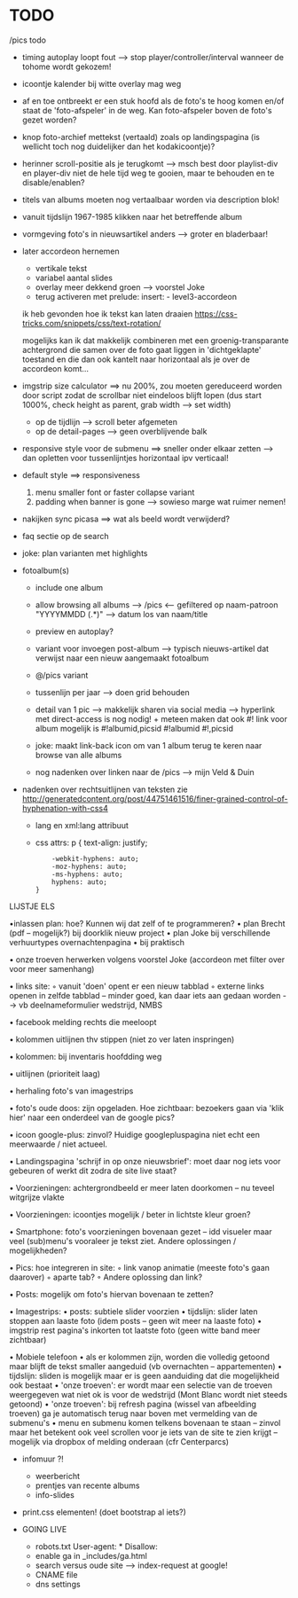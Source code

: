 TODO
====

/pics todo

- timing autoplay loopt fout --> stop player/controller/interval wanneer de tohome wordt gekozem!
- icoontje kalender bij witte overlay mag weg
- af en toe ontbreekt er een stuk hoofd als de foto's te hoog komen en/of staat de 'foto-afspeler' in de weg. Kan foto-afspeler boven de foto's gezet worden? 
- knop foto-archief mettekst (vertaald) zoals op landingspagina (is wellicht toch nog duidelijker dan het kodakicoontje)?
- herinner scroll-positie als je terugkomt --> msch best door playlist-div en player-div niet de hele tijd weg te gooien, maar te behouden en te disable/enablen?
- titels van albums moeten nog vertaalbaar worden via description blok!
- vanuit tijdslijn 1967-1985 klikken naar het betreffende album



- vormgeving foto's in nieuwsartikel anders -->  groter en bladerbaar!

- later accordeon hernemen
    - vertikale tekst
    - variabel aantal slides
    - overlay meer dekkend groen --> voorstel Joke
    - terug activeren met prelude: 
        insert:
            - level3-accordeon
            
    ik heb gevonden hoe ik tekst kan laten draaien
    https://css-tricks.com/snippets/css/text-rotation/

    mogelijks kan ik dat makkelijk combineren met een groenig-transparante achtergrond die samen over de foto gaat liggen in 'dichtgeklapte'  toestand
    en die dan ook kantelt naar horizontaal als je over de accordeon komt...


    
- imgstrip size calculator ==> nu 200%, zou moeten gereduceerd worden door script zodat de scrollbar niet eindeloos blijft lopen (dus start 1000%, check height as parent, grab width --> set width)
  * op de tijdlijn --> scroll beter afgemeten
  * op de detail-pages --> geen overblijvende balk

- responsive style voor de submenu ==> sneller onder elkaar zetten --> dan opletten voor tussenlijntjes horizontaal ipv verticaal!

- default style ==> responsiveness
  1. menu smaller font or faster collapse variant
  2. padding when banner is gone --> sowieso marge wat ruimer nemen!
  
- nakijken sync picasa ==> wat als beeld wordt verwijderd?  

- faq sectie op de search

- joke: plan varianten met highlights

- fotoalbum(s)
  - include one album
  - allow browsing all albums --> /pics <-- gefiltered op naam-patroon "YYYYMMDD (.*)" --> datum los van naam/title
  - preview en autoplay?
  
  - variant voor invoegen post-album --> typisch nieuws-artikel dat verwijst naar een nieuw aangemaakt fotoalbum
  
  - @/pics variant
  - tussenlijn per jaar --> doen grid behouden
  
  - detail van 1 pic --> makkelijk sharen via social media --> hyperlink met direct-access is nog nodig!  + meteen maken dat ook #! link voor album mogelijk is #!albumid,picsid #!albumid #!,picsid
  
  - joke: maakt link-back icon om van 1 album terug te keren naar browse van alle albums
  
  - nog nadenken over linken naar de /pics --> mijn Veld & Duin
  

- nadenken over rechtsuitlijnen van teksten
  zie http://generatedcontent.org/post/44751461516/finer-grained-control-of-hyphenation-with-css4
  
  - lang en xml:lang attribuut
  - css attrs: 
        p {
            text-align: justify;

            -webkit-hyphens: auto;
            -moz-hyphens: auto;
            -ms-hyphens: auto;
            hyphens: auto;
        }




LIJSTJE ELS

•inlassen plan: hoe? Kunnen wij dat zelf of te programmeren?
    • plan Brecht (pdf – mogelijk?) bij doorklik nieuw project
    • plan Joke bij verschillende verhuurtypes overnachtenpagina
    • bij praktisch

• onze troeven herwerken volgens voorstel Joke (accordeon met filter over voor meer samenhang)

• links site:
    ◦ vanuit 'doen' opent er een nieuw tabblad
    ◦ externe links openen in zelfde tabblad – minder goed, kan daar iets aan gedaan worden  --> vb deelnameformulier wedstrijd, NMBS

• facebook melding rechts die meeloopt

• kolommen uitlijnen thv stippen (niet zo ver laten inspringen)

• kolommen: bij inventaris hoofdding weg

• uitlijnen (prioriteit laag)

• herhaling foto's van imagestrips

• foto's oude doos: zijn opgeladen. Hoe zichtbaar: bezoekers gaan via 'klik hier' naar een onderdeel van de google pics?

• icoon google-plus: zinvol? Huidige googlepluspagina niet echt een meerwaarde / niet actueel.

• Landingspagina 'schrijf in op onze nieuwsbrief': moet daar nog iets voor gebeuren of werkt dit zodra de site live staat?

• Voorzieningen: achtergrondbeeld er meer laten doorkomen – nu teveel witgrijze vlakte

• Voorzieningen: icoontjes mogelijk / beter in lichtste kleur groen?

• Smartphone: foto's voorzieningen bovenaan gezet – idd visueler maar veel (sub)menu's vooraleer je tekst ziet.  Andere oplossingen / mogelijkheden?

• Pics: hoe integreren in site:
    ◦ link vanop animatie (meeste foto's gaan daarover)
    ◦ aparte tab?
    ◦ Andere oplossing dan link?

• Posts: mogelijk om foto's hiervan bovenaan te zetten?

• Imagestrips:
    • posts: subtiele slider voorzien
    • tijdslijn: slider laten stoppen aan laaste foto (idem posts – geen wit meer na laaste foto)
    • imgstrip rest pagina's inkorten tot laatste foto (geen witte band meer zichtbaar)

• Mobiele telefoon
    • als er kolommen zijn, worden die volledig getoond maar blijft de tekst smaller aangeduid (vb overnachten – appartementen)
    • tijdslijn: sliden is mogelijk maar er is geen aanduiding dat die mogelijkheid ook bestaat
    • 'onze troeven': er wordt maar een selectie van de troeven weergegeven wat niet ok is voor de wedstrijd (Mont Blanc wordt niet steeds getoond)
    • 'onze troeven': bij refresh pagina (wissel van afbeelding troeven) ga je automatisch terug naar boven met vermelding van de submenu's
    • menu en submenu komen telkens bovenaan te staan – zinvol maar het betekent ook veel scrollen voor je iets van de site te zien krijgt – mogelijk via dropbox of melding onderaan (cfr Centerparcs)


- infomuur ?!
  - weerbericht
  - prentjes van recente albums
  - info-slides



- print.css elementen! (doet bootstrap al iets?)
  
- GOING LIVE 
  - robots.txt
        User-agent: *
        Disallow:
  - enable ga in _includes/ga.html
  - search versus oude site --> index-request at google!
  - CNAME file
  - dns settings